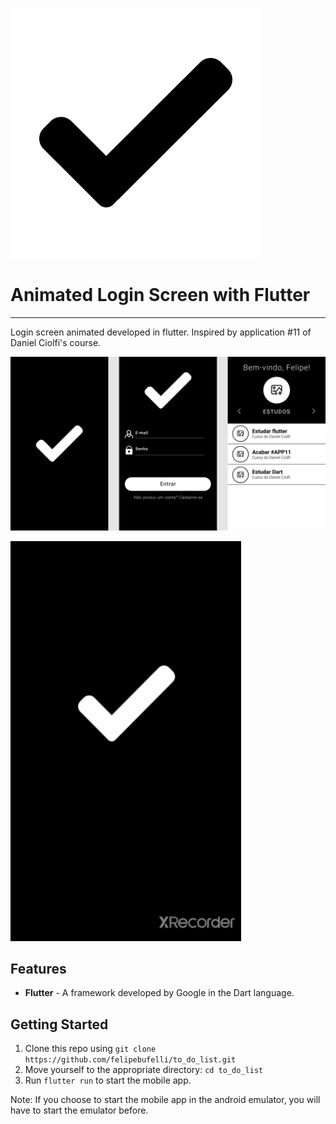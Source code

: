 ![README_assets/icon.png](README_assets/icon.png)

# Animated Login Screen with Flutter

---

Login screen animated developed in flutter. Inspired by application #11 of Daniel Ciolfi's course.

![README_assets/prototipagem.png](README_assets/prototipagem.png)

 

![README_assets/gif.gif](README_assets/gif.gif)

## Features

- **Flutter** -  A framework developed by Google in the Dart language.

## Getting Started

1. Clone this repo using `git clone https://github.com/felipebufelli/to_do_list.git`
2. Move yourself to the appropriate directory: `cd to_do_list`
3. Run `flutter run` to start the mobile app.

Note: If you choose to start the mobile app in the android emulator, you will have to start the emulator before.